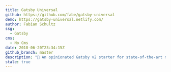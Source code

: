 ```yaml
---
title: Gatsby Universal
github: https://github.com/fabe/gatsby-universal
demo: https://gatsby-universal.netlify.com/
author: Fabian Schultz
ssg:
  - Gatsby
cms:
  - No Cms
date: 2018-06-20T23:34:15Z
github_branch: master
description: "🔮 An opinionated Gatsby v2 starter for state-of-the-art marketing sites."
stale: true
---
```

